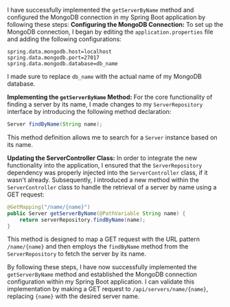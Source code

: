 I have successfully implemented the `getServerByName` method and configured the MongoDB connection in my Spring Boot application by following these steps:
**Configuring the MongoDB Connection:**
To set up the MongoDB connection, I began by editing the `application.properties` file and adding the following configurations:
```properties
spring.data.mongodb.host=localhost
spring.data.mongodb.port=27017
spring.data.mongodb.database=db_name
```
I made sure to replace `db_name` with the actual name of my MongoDB database.
 
**Implementing the `getServerByName` Method:**
For the core functionality of finding a server by its name, I made changes to my `ServerRepository` interface by introducing the following method declaration:
```java
Server findByName(String name);
```
This method definition allows me to search for a `Server` instance based on its name.
 
**Updating the ServerController Class:**
In order to integrate the new functionality into the application, I ensured that the `ServerRepository` dependency was properly injected into the `ServerController` class, if it wasn't already.
Subsequently, I introduced a new method within the `ServerController` class to handle the retrieval of a server by name using a GET request:
```java
@GetMapping("/name/{name}")
public Server getServerByName(@PathVariable String name) {
    return serverRepository.findByName(name);
}
```
This method is designed to map a GET request with the URL pattern `/name/{name}` and then employs the `findByName` method from the `ServerRepository` to fetch the server by its name.
 
By following these steps, I have now successfully implemented the `getServerByName` method and established the MongoDB connection configuration within my Spring Boot application. I can validate this implementation by making a GET request to `/api/servers/name/{name}`, replacing `{name}` with the desired server name.

